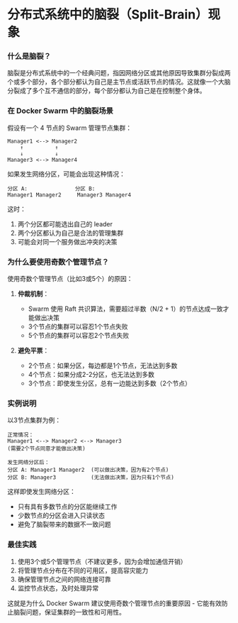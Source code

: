 # 分布式系统中的脑裂（Split-Brain）现象

### 什么是脑裂？

脑裂是分布式系统中的一个经典问题，指因网络分区或其他原因导致集群分裂成两个或多个部分，各个部分都认为自己是主节点或活跃节点的情况。这就像一个大脑分裂成了多个互不通信的部分，每个部分都认为自己是在控制整个身体。

### 在 Docker Swarm 中的脑裂场景

假设有一个 4 节点的 Swarm 管理节点集群：
```
Manager1 <--> Manager2
    ↑          ↑
    ↓          ↓  
Manager3 <--> Manager4
```

如果发生网络分区，可能会出现这种情况：
```
分区 A:               分区 B:
Manager1 Manager2     Manager3 Manager4
```

这时：
1. 两个分区都可能选出自己的 leader
2. 两个分区都认为自己是合法的管理集群
3. 可能会对同一个服务做出冲突的决策

### 为什么要使用奇数个管理节点？

使用奇数个管理节点（比如3或5个）的原因：

1. **仲裁机制**：
   - Swarm 使用 Raft 共识算法，需要超过半数（N/2 + 1）的节点达成一致才能做出决策
   - 3个节点的集群可以容忍1个节点失败
   - 5个节点的集群可以容忍2个节点失败

2. **避免平票**：
   - 2个节点：如果分区，每边都是1个节点，无法达到多数
   - 4个节点：如果分成2-2分区，也无法达到多数
   - 3个节点：即使发生分区，总有一边能达到多数（2个节点）
   
### 实例说明

以3节点集群为例：
```
正常情况：
Manager1 <--> Manager2 <--> Manager3
(需要2个节点同意才能做出决策)

发生网络分区后：
分区 A: Manager1 Manager2  (可以做出决策，因为有2个节点)
分区 B: Manager3           (无法做出决策，因为只有1个节点)
```

这样即使发生网络分区：
- 只有具有多数节点的分区能继续工作
- 少数节点的分区会进入只读状态
- 避免了脑裂带来的数据不一致问题

### 最佳实践

1. 使用3个或5个管理节点（不建议更多，因为会增加通信开销）
2. 将管理节点分布在不同的可用区，提高容灾能力
3. 确保管理节点之间的网络连接可靠
4. 监控节点状态，及时处理异常

这就是为什么 Docker Swarm 建议使用奇数个管理节点的重要原因 - 它能有效防止脑裂问题，保证集群的一致性和可用性。 